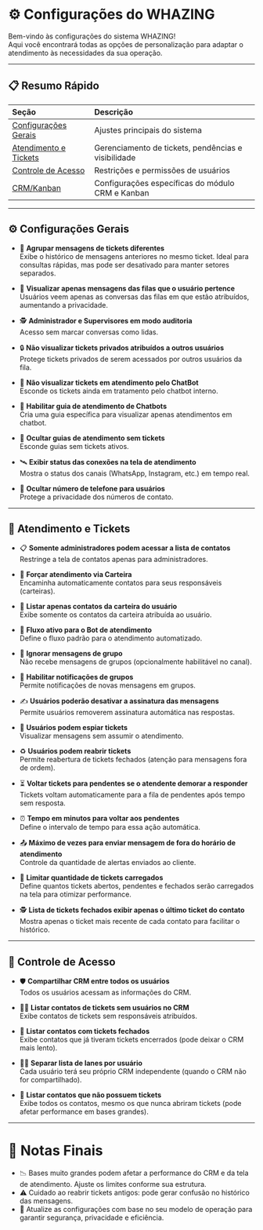 # ⚙️ **Configurações do WHAZING**

Bem-vindo às configurações do sistema WHAZING!  
Aqui você encontrará todas as opções de personalização para adaptar o atendimento às necessidades da sua operação.

---

## 📋 Resumo Rápido

| Seção | Descrição |
|:--|:--|
| [Configurações Gerais](#configurações-gerais) | Ajustes principais do sistema |
| [Atendimento e Tickets](#atendimento-e-tickets) | Gerenciamento de tickets, pendências e visibilidade |
| [Controle de Acesso](#controle-de-acesso) | Restrições e permissões de usuários |
| [CRM/Kanban](#crmkanban) | Configurações específicas do módulo CRM e Kanban |

---

## ⚙️ Configurações Gerais

- 🔄 **Agrupar mensagens de tickets diferentes**  
  Exibe o histórico de mensagens anteriores no mesmo ticket. Ideal para consultas rápidas, mas pode ser desativado para manter setores separados.

- 📂 **Visualizar apenas mensagens das filas que o usuário pertence**  
  Usuários veem apenas as conversas das filas em que estão atribuídos, aumentando a privacidade.

- 🕵️ **Administrador e Supervisores em modo auditoria**  
  Acesso sem marcar conversas como lidas.

- 🔒 **Não visualizar tickets privados atribuídos a outros usuários**  
  Protege tickets privados de serem acessados por outros usuários da fila.

- 🤖 **Não visualizar tickets em atendimento pelo ChatBot**  
  Esconde os tickets ainda em tratamento pelo chatbot interno.

- 🧩 **Habilitar guia de atendimento de Chatbots**  
  Cria uma guia específica para visualizar apenas atendimentos em chatbot.

- 👻 **Ocultar guias de atendimento sem tickets**  
  Esconde guias sem tickets ativos.

- 🛰️ **Exibir status das conexões na tela de atendimento**  
  Mostra o status dos canais (WhatsApp, Instagram, etc.) em tempo real.

- 📵 **Ocultar número de telefone para usuários**  
  Protege a privacidade dos números de contato.

---

## 🎫 Atendimento e Tickets

- 📋 **Somente administradores podem acessar a lista de contatos**  
  Restringe a tela de contatos apenas para administradores.

- 🧳 **Forçar atendimento via Carteira**  
  Encaminha automaticamente contatos para seus responsáveis (carteiras).

- 👥 **Listar apenas contatos da carteira do usuário**  
  Exibe somente os contatos da carteira atribuída ao usuário.

- 🔄 **Fluxo ativo para o Bot de atendimento**  
  Define o fluxo padrão para o atendimento automatizado.

- 🚫 **Ignorar mensagens de grupo**  
  Não recebe mensagens de grupos (opcionalmente habilitável no canal).

- 🔔 **Habilitar notificações de grupos**  
  Permite notificações de novas mensagens em grupos.

- ✍️ **Usuários poderão desativar a assinatura das mensagens**  
  Permite usuários removerem assinatura automática nas respostas.

- 👀 **Usuários podem espiar tickets**  
  Visualizar mensagens sem assumir o atendimento.

- ♻️ **Usuários podem reabrir tickets**  
  Permite reabertura de tickets fechados (atenção para mensagens fora de ordem).

- ⏳ **Voltar tickets para pendentes se o atendente demorar a responder**  
  Tickets voltam automaticamente para a fila de pendentes após tempo sem resposta.

- ⏰ **Tempo em minutos para voltar aos pendentes**  
  Define o intervalo de tempo para essa ação automática.

- 📤 **Máximo de vezes para enviar mensagem de fora do horário de atendimento**  
  Controle da quantidade de alertas enviados ao cliente.

- 🧮 **Limitar quantidade de tickets carregados**  
  Define quantos tickets abertos, pendentes e fechados serão carregados na tela para otimizar performance.

- 🕵️ **Lista de tickets fechados exibir apenas o último ticket do contato**  
  Mostra apenas o ticket mais recente de cada contato para facilitar o histórico.

---

## 🔐 Controle de Acesso

- 🛡️ **Compartilhar CRM entre todos os usuários**  
  Todos os usuários acessam as informações do CRM.

- 🧍‍♂️ **Listar contatos de tickets sem usuários no CRM**  
  Exibe contatos de tickets sem responsáveis atribuídos.

- 📁 **Listar contatos com tickets fechados**  
  Exibe contatos que já tiveram tickets encerrados (pode deixar o CRM mais lento).

- 🚶‍♂️ **Separar lista de lanes por usuário**  
  Cada usuário terá seu próprio CRM independente (quando o CRM não for compartilhado).

- 📜 **Listar contatos que não possuem tickets**  
  Exibe todos os contatos, mesmo os que nunca abriram tickets (pode afetar performance em bases grandes).

---

# 📌 Notas Finais

- 📉 Bases muito grandes podem afetar a performance do CRM e da tela de atendimento. Ajuste os limites conforme sua estrutura.
- ⚠️ Cuidado ao reabrir tickets antigos: pode gerar confusão no histórico das mensagens.
- 🔄 Atualize as configurações com base no seu modelo de operação para garantir segurança, privacidade e eficiência.